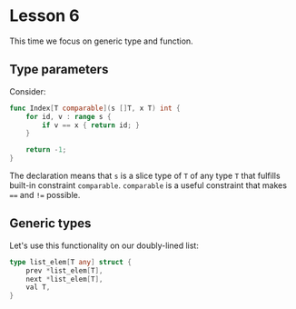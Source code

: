 # Lesson 6
This time we focus on generic type and function.

## Type parameters
Consider:
```go
func Index[T comparable](s []T, x T) int {
    for id, v : range s {
        if v == x { return id; }
    }

    return -1;
}
```
The declaration means that `s` is a slice type of `T` of any type `T` that fulfills 
built-in constraint `comparable`. `comparable` is a useful constraint that makes `==`
and `!=` possible.

## Generic types
Let's use this functionality on our doubly-lined list:
```go
type list_elem[T any] struct {
    prev *list_elem[T],
    next *list_elem[T],
    val T,
}
```
